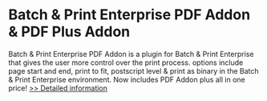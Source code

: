 # Batch & Print Enterprise PDF Addon & PDF Plus Addon
Batch & Print Enterprise PDF Addon is a plugin for Batch & Print Enterprise that gives the user more control over the print process. options include page start and end, print to fit, postscript level & print as binary in the Batch & Print Enterprise environment. Now includes PDF Addon plus all in one price!
[>> Detailed information](https://secure.shareit.com/shareit/product.html?productid=300633126&affiliateid=200057808)